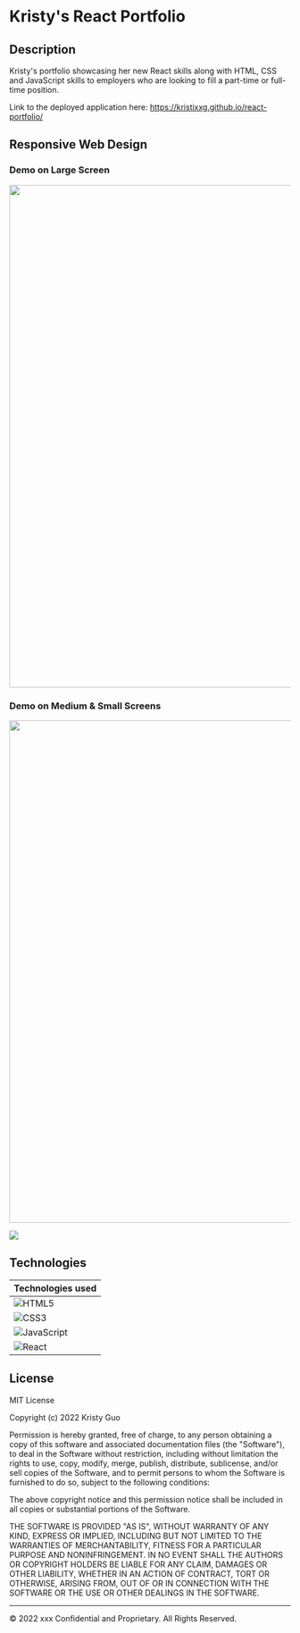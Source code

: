 # Kristy's React Portfolio

## Description 
Kristy's portfolio showcasing her new React skills along with HTML, CSS and JavaScript skills to employers who are looking to fill a part-time or full-time position.

Link to the deployed application here: https://kristixxg.github.io/react-portfolio/


## Responsive Web Design

### Demo on Large Screen
<img src="./src/assets/lgScreen.gif" width=900px>

### Demo on Medium & Small Screens

<img src="./src/assets/md_smScreen.gif" width=900px>

![](./src/assets/)


## Technologies

| Technologies used|
| ------------- |
| ![HTML5](https://img.shields.io/badge/html5-%23E34F26.svg?style=for-the-badge&logo=html5&logoColor=white)| 
| ![CSS3](https://img.shields.io/badge/css3-%231572B6.svg?style=for-the-badge&logo=css3&logoColor=white) |
| ![JavaScript](https://img.shields.io/badge/javascript-%23323330.svg?style=for-the-badge&logo=javascript&logoColor=%23F7DF1E) |
| ![React](https://img.shields.io/badge/react-%2320232a.svg?style=for-the-badge&logo=react&logoColor=%2361DAFB) |



## License

MIT License

Copyright (c) 2022 Kristy Guo

Permission is hereby granted, free of charge, to any person obtaining a copy
of this software and associated documentation files (the "Software"), to deal
in the Software without restriction, including without limitation the rights
to use, copy, modify, merge, publish, distribute, sublicense, and/or sell
copies of the Software, and to permit persons to whom the Software is
furnished to do so, subject to the following conditions:

The above copyright notice and this permission notice shall be included in all
copies or substantial portions of the Software.

THE SOFTWARE IS PROVIDED "AS IS", WITHOUT WARRANTY OF ANY KIND, EXPRESS OR
IMPLIED, INCLUDING BUT NOT LIMITED TO THE WARRANTIES OF MERCHANTABILITY,
FITNESS FOR A PARTICULAR PURPOSE AND NONINFRINGEMENT. IN NO EVENT SHALL THE
AUTHORS OR COPYRIGHT HOLDERS BE LIABLE FOR ANY CLAIM, DAMAGES OR OTHER
LIABILITY, WHETHER IN AN ACTION OF CONTRACT, TORT OR OTHERWISE, ARISING FROM,
OUT OF OR IN CONNECTION WITH THE SOFTWARE OR THE USE OR OTHER DEALINGS IN THE
SOFTWARE.


---

© 2022 xxx Confidential and Proprietary. All Rights Reserved.
